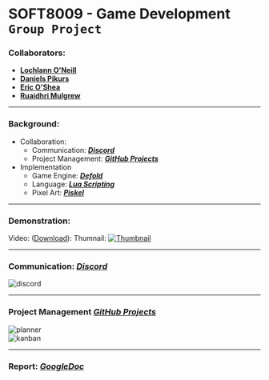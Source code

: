 <!--https://github.com/darsaveli/Readme-Markdown-Syntax-->
<!--https://github.com/ikatyang/emoji-cheat-sheet/blob/master/README.md-->

# SOFT8009 - Game Development `Group Project`

### Collaborators:
* **[Lochlann O'Neill](https://github.com/lochlannoneill)**  
* **[Daniels Pikurs](https://github.com/danielspikurs)**  
* **[Eric O'Shea](https://github.com/ericosheacork)**  
* **[Ruaidhri Mulgrew](https://github.com/RuaidhriMulgrew)**  

-----

### Background:
* Collaboration:
  * Communication: ***[Discord](https://discord.gg/SKTmfVWEtJ)***
  * Project Management: ***[GitHub Projects](https://github.com/users/lochlannoneill/projects/2)***
* Implementation
  * Game Engine: ***[Defold](https://defold.com/)***  
  * Language: ***[Lua Scripting](https://www.lua.org/)***  
  * Pixel Art: ***[Piskel](https://www.piskelapp.com/)***  

-----

### Demonstration:
Video: ([Download](https://github.com/lochlannoneill/SOFT8009-Game-Development-Group/blob/main/demo_video.mp4)):
Thumnail:
[![Thumbnail](https://github.com/lochlannoneill/SOFT8009-Game-Development-Group/blob/main/Report/Screenshots/overview.png?raw=true)](https://github.com/lochlannoneill/SOFT8009-Game-Development-Group/blob/main/demo_video.mp4)

-----

### Communication: ***[Discord](https://discord.gg/SKTmfVWEtJ)***
![discord](https://github.com/lochlannoneill/SOFT8009-GameDevelopment-Group/blob/main/Report/Screenshots/discord.png?raw=true)  

-----

### Project Management ***[GitHub Projects](https://github.com/users/lochlannoneill/projects/2)***
![planner](https://github.com/lochlannoneill/SOFT8009-Game-Development/blob/main/Report/Screenshots/Planner.PNG?raw=true)  
![kanban](https://github.com/lochlannoneill/SOFT8009-Game-Development/blob/main/Report/Screenshots/Kanban.PNG?raw=true)  

-----

### Report: ***[GoogleDoc](https://docs.google.com/document/d/1LDDofAmBIzmuovxZfRPw5pQWtj--uftGkp9igMtl8As/edit?usp=sharing)***
